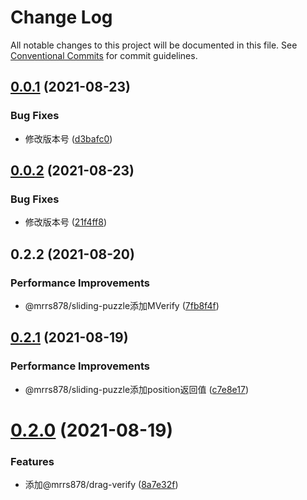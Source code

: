 # Change Log

All notable changes to this project will be documented in this file.
See [Conventional Commits](https://conventionalcommits.org) for commit guidelines.

## [0.0.1](https://github.com/mrrs878/gear/compare/@mrrs878/sliding-puzzle@0.0.2...@mrrs878/sliding-puzzle@0.0.1) (2021-08-23)


### Bug Fixes

* 修改版本号 ([d3bafc0](https://github.com/mrrs878/gear/commit/d3bafc0dc9dde324d8b7d6f49d166c0dcb68e014))





## [0.0.2](https://github.com/mrrs878/gear/compare/@mrrs878/sliding-puzzle@0.2.2...@mrrs878/sliding-puzzle@0.0.2) (2021-08-23)


### Bug Fixes

* 修改版本号 ([21f4ff8](https://github.com/mrrs878/gear/commit/21f4ff8a7e165a05530030ffe84b8221e77ccdd0))





## 0.2.2 (2021-08-20)


### Performance Improvements

* @mrrs878/sliding-puzzle添加MVerify ([7fb8f4f](https://github.com/mrrs878/gear/commit/7fb8f4fdd2aa79c8bb55ff2f1bb537ca762c3229))





## [0.2.1](https://github.com/mrrs878/gear/compare/v0.2.0...v0.2.1) (2021-08-19)


### Performance Improvements

* @mrrs878/sliding-puzzle添加position返回值 ([c7e8e17](https://github.com/mrrs878/gear/commit/c7e8e17f063df9e2682cf799f87b71e162261253))





# [0.2.0](https://github.com/mrrs878/gear/compare/v0.1.5...v0.2.0) (2021-08-19)


### Features

* 添加@mrrs878/drag-verify ([8a7e32f](https://github.com/mrrs878/gear/commit/8a7e32f7d4aa0191fa54e05fc1fa82e88fedcd3f))
